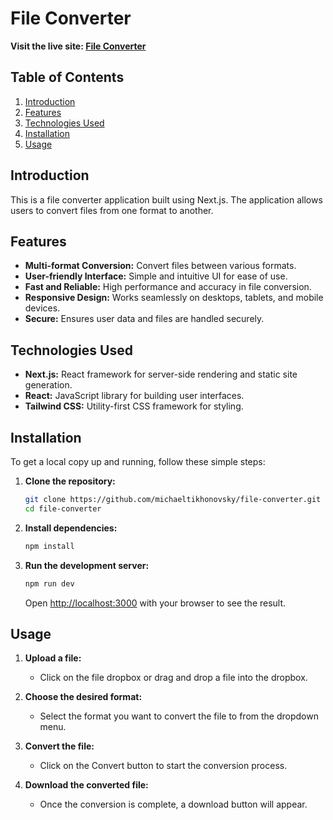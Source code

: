 # File Converter
**Visit the live site: [File Converter](https://file-converter-tau.vercel.app/)**

## Table of Contents

1. [Introduction](#introduction)
2. [Features](#features)
3. [Technologies Used](#technologies-used)
4. [Installation](#installation)
5. [Usage](#usage)

## Introduction

This is a file converter application built using Next.js. The application allows users to convert files from one format to another.

## Features

- **Multi-format Conversion:** Convert files between various formats.
- **User-friendly Interface:** Simple and intuitive UI for ease of use.
- **Fast and Reliable:** High performance and accuracy in file conversion.
- **Responsive Design:** Works seamlessly on desktops, tablets, and mobile devices.
- **Secure:** Ensures user data and files are handled securely.

## Technologies Used

- **Next.js:** React framework for server-side rendering and static site generation.
- **React:** JavaScript library for building user interfaces.
- **Tailwind CSS:** Utility-first CSS framework for styling.

## Installation

To get a local copy up and running, follow these simple steps:

1. **Clone the repository:**

    ```bash
    git clone https://github.com/michaeltikhonovsky/file-converter.git
    cd file-converter
    ```

2. **Install dependencies:**

    ```bash
    npm install
    ```

3. **Run the development server:**

    ```bash
    npm run dev
    ```

    Open [http://localhost:3000](http://localhost:3000) with your browser to see the result.

## Usage

1. **Upload a file:**
   - Click on the file dropbox or drag and drop a file into the dropbox.

2. **Choose the desired format:**
   - Select the format you want to convert the file to from the dropdown menu.

3. **Convert the file:**
   - Click on the Convert button to start the conversion process.

4. **Download the converted file:**
   - Once the conversion is complete, a download button will appear.
